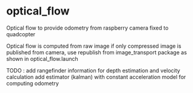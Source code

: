 # optical_flow
Optical flow to provide odometry from raspberry camera fixed to quadcopter

Optical flow is computed from raw image if  only compressed image is published from camera, use republish from image_transport package as shown in optical_flow.launch

TODO  :
add rangefinder information for depth estimation and velocity calculation
add estimator (kalman) with constant acceleration model for computing odometry
